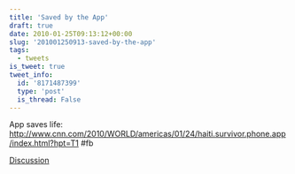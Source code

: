 ```yaml
---
title: 'Saved by the App'
draft: true
date: 2010-01-25T09:13:12+00:00
slug: '201001250913-saved-by-the-app'
tags:
  - tweets
is_tweet: true
tweet_info:
  id: '8171487399'
  type: 'post'
  is_thread: False
---
```




App saves life: http://www.cnn.com/2010/WORLD/americas/01/24/haiti.survivor.phone.app/index.html?hpt=T1 #fb

[Discussion](https://x.com/sytelus/status/8171487399)

